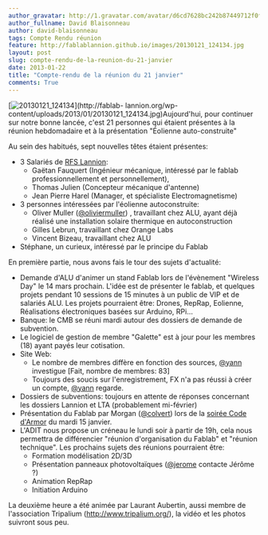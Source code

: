 ```yaml
---
author_gravatar: http://1.gravatar.com/avatar/d6cd7628bc242b87449712f0fef53924?s=96&d=mm&r=g
author_fullname: David Blaisonneau
author: david-blaisonneau
tags: Compte Rendu réunion
feature: http://fablablannion.github.io/images/20130121_124134.jpg
layout: post
slug: compte-rendu-de-la-reunion-du-21-janvier
date: 2013-01-22
title: "Compte-rendu de la réunion du 21 janvier"
comments: True
---
```

[![20130121_124134](http://fablablannion.github.io/images/20130121_124134-225x300.jpg)](http://fablab-
lannion.org/wp-content/uploads/2013/01/20130121_124134.jpg)Aujourd'hui, pour
continuer sur notre bonne lancée, c'est 21 personnes qui étaient présentes à
la réunion hebdomadaire et à la présentation "Éolienne auto-construite"

Au sein des habitués, sept nouvelles têtes étaient présentes:

  * 3 Salariés de [RFS Lannion](http://www.rfsworld.com/Lannion-France,58,1.html): 
    * Gaëtan Fauquert (Ingénieur mécanique, intéressé par le fablab professionnellement et personnellement),
    * Thomas Julien (Concepteur mécanique d'antenne)
    * Jean Pierre Harel (Manager, et spécialiste Electromagnetisme)
  * 3 personnes intéressées par l'éolienne autoconstruite: 
    * Oliver Muller ([@oliviermuller](http://fablab-lannion.org/membres/oliviermuller/)) , travaillant chez ALU, ayant déjà réalisé une installation solaire thermique en autoconstruction
    * Gilles Lebrun, travaillant chez Orange Labs
    * Vincent Bizeau, travaillant chez ALU
  * Stéphane, un curieux, intéressé par le principe du Fablab

En première partie, nous avons fais le tour des sujets d'actualité:

  * Demande d'ALU d'animer un stand Fablab lors de l'évènement "Wireless Day" le 14 mars prochain. L'idée est de présenter le fablab, et quelques projets pendant 10 sessions de 15 minutes à un public de VIP et de salariés ALU. Les projets pourraient être: Drones, RepRap, Eolienne, Réalisations électroniques basées sur Arduino, RPi…
  * Banque: le CMB se réuni mardi autour des dossiers de demande de subvention.
  * Le logiciel de gestion de membre "Galette" est à jour pour les membres (18) ayant payés leur cotisation.
  * Site Web: 
    * Le nombre de membres diffère en fonction des sources, [@yann](http://fablab-lannion.org/membres/yann/) investigue [Fait, nombre de membres: 83]
    * Toujours des soucis sur l'enregistrement, FX n'a pas réussi à créer un compte, [@yann](http://fablab-lannion.org/membres/yann/) regarde.
  * Dossiers de subventions: toujours en attente de réponses concernant les dossiers Lannion et LTA (probablement mi-février)
  * Présentation du Fablab par Morgan ([@colvert](http://fablab-lannion.org/membres/colvert/)) lors de la [soirée Code d'Armor](http://fablab-lannion.org/2013/01/presentation-du-fablab-lors-dune-soiree-code-darmor/ "Présentation du fablab lors d’une soirée Code d’Armor" ) du mardi 15 janvier.
  * L'ADIT nous propose un créneau le lundi soir à partir de 19h, cela nous permettra de différencier "réunion d'organisation du Fablab" et "réunion technique". Les prochains sujets des réunions pourraient être: 
    * Formation modélisation 2D/3D
    * Présentation panneaux photovoltaïques ([@jerome](http://fablab-lannion.org/membres/jerome/) contacte Jérôme ?)
    * Animation RepRap
    * Initiation Arduino

La deuxième heure a été animée par Laurant Aubertin, aussi membre de
l'association Tripalium (<http://www.tripalium.org/>), la vidéo et les photos
suivront sous peu.


